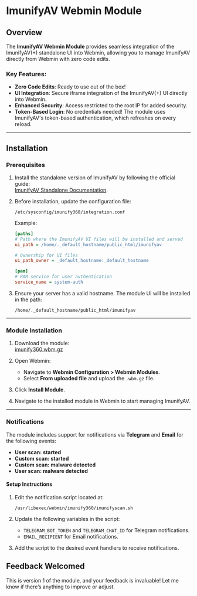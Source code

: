 # ImunifyAV Webmin Module

## Overview
The **ImunifyAV Webmin Module** provides seamless integration of the ImunifyAV(+) standalone UI into Webmin, allowing you to manage ImunifyAV directly from Webmin with zero code edits.

### Key Features:
- **Zero Code Edits**: Ready to use out of the box!
- **UI Integration**: Secure iframe integration of the ImunifyAV(+) UI directly into Webmin.
- **Enhanced Security**: Access restricted to the root IP for added security.
- **Token-Based Login**: No credentials needed! The module uses ImunifyAV's token-based authentication, which refreshes on every reload.

---

## Installation

### Prerequisites
1. Install the standalone version of ImunifyAV by following the official guide:  
   [ImunifyAV Standalone Documentation](https://docs.imunify360.com/imunifyav/stand_alone_mode/).

2. Before installation, update the configuration file:
   ```
   /etc/sysconfig/imunify360/integration.conf
   ```
   Example:
   ```ini
   [paths]
   # Path where the ImunifyAV UI files will be installed and served
   ui_path = /home/._default_hostname/public_html/imunifyav

   # Ownership for UI files
   ui_path_owner = _default_hostname:_default_hostname

   [pam]
   # PAM service for user authentication
   service_name = system-auth
   ```

3. Ensure your server has a valid hostname. The module UI will be installed in the path:
   ```
   /home/._default_hostname/public_html/imunifyav
   ```

---

### Module Installation
1. Download the module:  
   [imunify360.wbm.gz](https://raw.githubusercontent.com/iq-hosting/imunifyav-webmin-module/main/imunify360.wbm.gz)

2. Open Webmin:
   - Navigate to **Webmin Configuration > Webmin Modules**.
   - Select **From uploaded file** and upload the `.wbm.gz` file.

3. Click **Install Module**.

4. Navigate to the installed module in Webmin to start managing ImunifyAV.

---

### Notifications

The module includes support for notifications via **Telegram** and **Email** for the following events:
- **User scan: started**
- **Custom scan: started**
- **Custom scan: malware detected**
- **User scan: malware detected**

#### Setup Instructions
1. Edit the notification script located at:
   ```
   /usr/libexec/webmin/imunify360/imunifyscan.sh
   ```
2. Update the following variables in the script:
   - `TELEGRAM_BOT_TOKEN` and `TELEGRAM_CHAT_ID` for Telegram notifications.
   - `EMAIL_RECIPIENT` for Email notifications.

3. Add the script to the desired event handlers to receive notifications.



## Feedback Welcomed
This is version 1 of the module, and your feedback is invaluable! Let me know if there’s anything to improve or adjust. 

